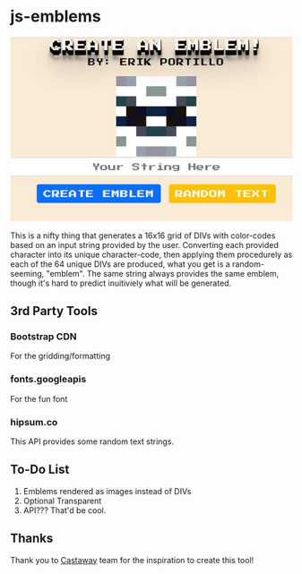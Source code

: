 # js-emblems

![Header](/assets/images/intro.png)

This is a nifty thing that generates a 16x16 grid of DIVs with color-codes based on an input string provided by the user. Converting each provided character into its unique character-code, then applying them procedurely as each of the 64 unique DIVs are produced, what you get is a random-seeming, "emblem". The same string always provides the same emblem, though it's hard to predict inuitiviely what will be generated.

## 3rd Party Tools

### Bootstrap CDN
For the gridding/formatting

### fonts.googleapis
For the fun font

### hipsum.co
This API provides some random text strings.

## To-Do List

1. Emblems rendered as images instead of DIVs
2. Optional Transparent
3. API??? That'd be cool.

## Thanks

Thank you to [Castaway](https://github.com/Team-CYOA/CYOA) team for the inspiration to create this tool!